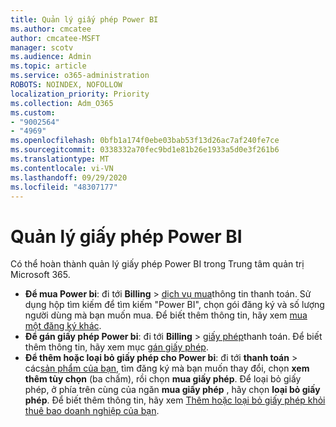 ```yaml
---
title: Quản lý giấy phép Power BI
ms.author: cmcatee
author: cmcatee-MSFT
manager: scotv
ms.audience: Admin
ms.topic: article
ms.service: o365-administration
ROBOTS: NOINDEX, NOFOLLOW
localization_priority: Priority
ms.collection: Adm_O365
ms.custom:
- "9002564"
- "4969"
ms.openlocfilehash: 0bfb1a174f0ebe03bab53f13d26ac7af240fe7ce
ms.sourcegitcommit: 0338332a70fec9bd1e81b26e1933a5d0e3f261b6
ms.translationtype: MT
ms.contentlocale: vi-VN
ms.lasthandoff: 09/29/2020
ms.locfileid: "48307177"
---
```

# <a name="power-bi-license-management"></a>Quản lý giấy phép Power BI

Có thể hoàn thành quản lý giấy phép Power BI trong Trung tâm quản trị Microsoft 365.

- **Để mua Power bi**: đi tới **Billing** \> [dịch vụ mua](https://go.microsoft.com/fwlink/p/?linkid=868433)thông tin thanh toán. Sử dụng hộp tìm kiếm để tìm kiếm "Power BI", chọn gói đăng ký và số lượng người dùng mà bạn muốn mua. Để biết thêm thông tin, hãy xem [mua một đăng ký khác](https://docs.microsoft.com/microsoft-365/commerce/try-or-buy-microsoft-365\#buy-a-different-subscription).
- **Để gán giấy phép Power bi**: đi tới **Billing**  >  [giấy phép](https://go.microsoft.com/fwlink/p/?linkid=842264)thanh toán. Để biết thêm thông tin, hãy xem mục [gán giấy phép](https://docs.microsoft.com/microsoft-365/admin/manage/assign-licenses-to-users).
- **Để thêm hoặc loại bỏ giấy phép cho Power bi**: đi tới **thanh toán**  >  các[sản phẩm của bạn](https://go.microsoft.com/fwlink/p/?linkid=842054), tìm đăng ký mà bạn muốn thay đổi, chọn **xem thêm tùy chọn** (ba chấm), rồi chọn **mua giấy phép**. Để loại bỏ giấy phép, ở phía trên cùng của ngăn **mua giấy phép** , hãy chọn **loại bỏ giấy phép**. Để biết thêm thông tin, hãy xem [Thêm hoặc loại bỏ giấy phép khỏi thuê bao doanh nghiệp của bạn](https://docs.microsoft.com/microsoft-365/commerce/licenses/buy-licenses#add-or-remove-licenses-for-your-business-subscription).